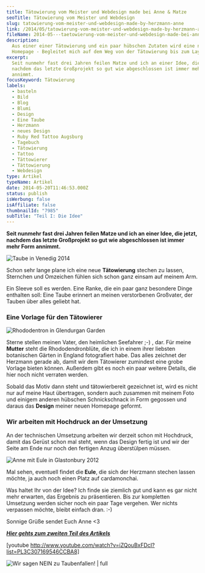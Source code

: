 ```yaml
---
title: Tätowierung vom Meister und Webdesign made bei Anne & Matze
seoTitle: Tätowierung vom Meister und Webdesign
slug: tatowierung-vom-meister-und-webdesign-made-by-herzmann-anne
link: /2014/05/tatowierung-vom-meister-und-webdesign-made-by-herzmann-anne/
fileName: 2014-05---taetowierung-vom-meister-und-webdesign-made-bei-anne-matze.md
description:
  Aus einer einer Tätowierung und ein paar hübschen Zutaten wird eine neue
  Homepage - Begleitet mich auf dem Weg von der Tätowierung bis zum Layout...
excerpt:
  Seit nunmehr fast drei Jahren feilen Matze und ich an einer Idee, die jetzt,
  nachdem das letzte Großprojekt so gut wie abgeschlossen ist immer mehr Form
  annimmt.
focusKeyword: Tätowierung
labels:
  - basteln
  - Bild
  - Blog
  - Blumi
  - Design
  - Eine Taube
  - Herzmann
  - neues Design
  - Ruby Red Tattoo Augsburg
  - Tagebuch
  - Tätowierung
  - Tattoo
  - Tättowierer
  - Tättowierung
  - Webdesign
type: Artikel
typeName: Artikel
date: 2014-05-20T11:46:53.000Z
status: publish
isWerbung: false
isAffiliate: false
thumbnailId: "7985"
subTitle: "Teil I: Die Idee"
---
```


<strong>Seit nunmehr fast drei Jahren feilen Matze und ich an einer Idee, die
jetzt, nachdem das letzte Großprojekt so gut wie abgeschlossen ist immer mehr
Form annimmt.</strong>

![Taube in Venedig 2014](http://cardamonchai.com/wp-content/uploads/2014/05/12601100464_3e25bd7ee9_z-300x200.jpg '<a href="http://cardamonchai.com/wp-content/uploads/2014/05/12601100464_3e25bd7ee9_z.jpg"> </a> Taube in Venedig 2014')

Schon sehr lange plane ich eine neue <strong>Tätowierung</strong> stechen zu
lassen, Sternchen und Omzeichen fühlen sich schon ganz einsam auf meinem Arm.

Ein Sleeve soll es werden. Eine Ranke, die ein paar ganz besondere Dinge
enthalten soll: Eine Taube erinnert an meinen verstorbenen Großvater, der Tauben
über alles geliebt hat.

### Eine Vorlage für den Tätowierer

![Rhododentron in Glendurgan Garden](http://cardamonchai.com/wp-content/uploads/2014/05/11502534573_52a12269b1_z-300x225.jpg '<a href="http://cardamonchai.com/wp-content/uploads/2014/05/11502534573_52a12269b1_z.jpg"> </a> Rhododentron in Glendurgan Garden')

Sterne stellen meinen Vater, den heimlichen Seefahrer ;-) , dar. Für meine
<strong>Mutter</strong> steht die Rhododendronblüte, die ich in einem ihrer
liebsten botanischen Gärten in England fotografiert habe. Das alles zeichnet der
Herzmann gerade ab, damit wir dem Tätowierer zumindest eine grobe Vorlage bieten
können. Außerdem gibt es noch ein paar weitere Details, die hier noch nicht
verraten werden.

Sobald das Motiv dann steht und tätowierbereit gezeichnet ist, wird es nicht nur
auf meine Haut übertragen, sondern auch zusammen mit meinem Foto und einigem
anderen hübschen Schnickschnack in Form gegossen und daraus das
<strong>Design</strong> meiner neuen Homepage geformt.

### Wir arbeiten mit Hochdruck an der Umsetzung

An der technischen Umsetzung arbeiten wir derzeit schon mit Hochdruck, damit das
Gerüst schon mal steht, wenn das Design fertig ist und wir der Seite am Ende nur
noch den fertigen Anzug überstülpen müssen.

![Anne mit Eule in Glastonbury 2012](http://cardamonchai.com/wp-content/uploads/2014/05/11355170514_4a7012511b_z-300x210.jpg '<a href="http://cardamonchai.com/wp-content/uploads/2014/05/11355170514_4a7012511b_z.jpg"> </a> Anne mit Eule in Glastonbury 2012')

Mal sehen, eventuell findet die<strong> Eule</strong>, die sich der Herzmann
stechen lassen möchte, ja auch noch einen Platz auf cardamonchai.

Was haltet Ihr von der Idee? Ich finde sie ziemlich gut und kann es gar nicht
mehr erwarten, das Ergebnis zu präsentieren. Bis zur kompletten Umsetzung werden
sicher noch ein paar Tage vergehen. Wer nichts verpassen möchte, bleibt einfach
dran. :-)

Sonnige Grüße sendet Euch Anne &lt;3

<em><span style="text-decoration: underline;"><strong><a title="Wie Picasso nur mit Stom" href="/2014/08/21/wie-picasso-nur-mit-strom/">Hier
gehts zum zweiten Teil des Artikels</a></strong></span></em>

[youtube http://www.youtube.com/watch?v=iZQouBxFDcI?list=PL3C307169546CCBA8]

![Wir sagen NEIN zu Taubenfallen! | full](http://cardamonchai.files.wordpress.com/2014/05/logo_quer_700_359.jpg)

<a href="http://www.wir-sagen-nein-zu-taubenfallen.de">
